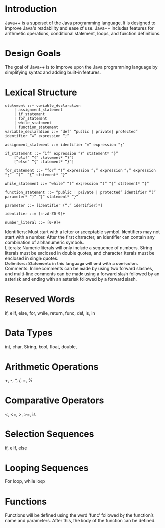 # Introduction
Java++ is a superset of the Java programming language. It is designed to improve Java's readability and ease of use. Java++ includes features for arithmetic operations, conditional statement, loops, and function definitions.  

# Design Goals
The goal of Java++ is to improve upon the Java programming language by simplifying syntax and adding built-in features.

# Lexical Structure
    statement ::= variable_declaration  
	    | assignment_statement  
	    | if_statement  
	    | for_statement  
	    | while_statement  
	    | function_statement
    variable_declaration ::= “def” “public | private| protected” identifier “=” expression “;”  
    
    assignment_statement ::= identifier “=” expression ";”  
    
    if_statement ::= “if” expression “{“ statement* “}”  
	    [“elif” “{“ statement* “}”]  
	    [“else” “{“ statement* “}”]  
     
    for_statement ::= “for” “(“ expression ”;” expression “;” expression ";”  “)”  “{“ statement* “}”  
    
    while_statement ::= “while” “(“ expression “)” “{“ statement* “}” 
    
    function_statement ::= “public | private | protected” identifier “(“ parameter* “)” “{“ statement* “}”  
    
    parameter ::= [identifier (“,” identifier)*]  
    
    identifier ::= [a-zA-Z0-9]+  
    
    number_literal ::= [0-9]+ 

Identifiers: Must start with a letter or acceptable symbol. Identifiers may not start with a number. After the first character, an identifier can contain any combination of alphanumeric symbols.  
Literals: Numeric literals will only include a sequence of numbers. String literals must be enclosed in double quotes, and character literals must be enclosed in single quotes.  
Delimiters: Statements in this language will end with a semicolon.  
Comments: Inline comments can be made by using two forward slashes, and multi-line comments can be made using a forward slash followed by an asterisk and ending with an asterisk followed by a forward slash.  

# Reserved Words
if, elif, else, for, while, return, func, def, is, in
# Data Types
int, char, String, bool, float, double,
# Arithmetic Operations
+, -, *, /, =, %
# Comparative Operators
<, <=, >, >=, is
# Selection Sequences
if, elif, else
# Looping Sequences
For loop, while loop
# Functions
Functions will be defined using the word ‘func’ followed by the function’s name and parameters. After this, the body of the function can be defined.
